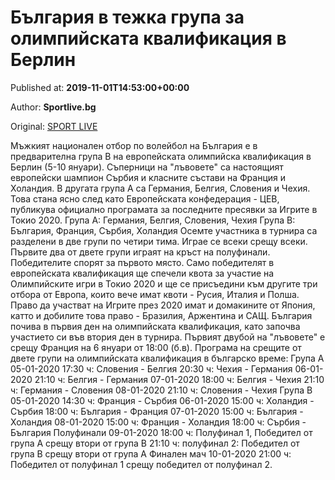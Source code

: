 
# България в тежка група за олимпийската квалификация в Берлин

Published at: **2019-11-01T14:53:00+00:00**

Author: **Sportlive.bg**

Original: [SPORT LIVE](https://www.sportlive.bg/sport/volleyball/bylgariq-v-tezhka-grupa-za-olimpijskata-kvalifikaciq-v-berlin-1390807.html)

Мъжкият национален отбор по волейбол на България е в предварителна група В на европейската олимпийска квалификация в Берлин (5-10 януари). Съперници на "лъвовете" са настоящият европейски шампион Сърбия и класните състави на Франция и Холандия.
В другата група А са Германия, Белгия, Словения и Чехия. Това стана ясно след като Европейската конфедерация - ЦЕВ, публикува официално програмата за последните пресявки за Игрите в Токио 2020.
Група А: Германия, Белгия, Словения, Чехия
Група В: България, Франция, Сърбия, Холандия
Осемте участника в турнира са разделени в две групи по четири тима. Играе се всеки срещу всеки. Първите два от двете групи играят на кръст на полуфинали. Победителите спорят за първото място. Само победителят в европейската квалификация ще спечели квота за участие на Олимпийските игри в Токио 2020 и ще се присъедини към другите три отбора от Европа, които вече имат квоти - Русия, Италия и Полша. Право да участват на Игрите през 2020 имат и домакините от Япония, катто и добилите това право - Бразилия, Аржентина и САЩ.
България почива в първия ден на олимпийската квалификация, като започва участието си във втория ден в турнира. Първият двубой на "лъвовете" е срещу Франция на 6 януари от 18:00 (б.в). Програма на срещите от двете групи на олимпийската квалификация в българско време:
Група А
05-01-2020
17:30 ч: Словения - Белгия
20:30 ч: Чехия - Германия
06-01-2020
21:10 ч: Белгия - Германия
07-01-2020
18:00 ч: Белгия - Чехия
21:10 ч: Германия - Словения
08-01-2020
21:10 ч: Словения - Чехия
Група В
05-01-2020
14:30 ч: Франция - Сърбия
06-01-2020
15:00 ч: Холандия - Сърбия
18:00 ч: България - Франция
07-01-2020
15:00 ч: България - Холандия
08-01-2020
15:00 ч: Франция - Холандия
18:00 ч: Сърбия - България
Полуфинали
09-01-2020
18:00 ч: Полуфинал 1, Победител от група А срещу втори от група В
21:10 ч: полуфинал 2: Победител от група В срещу втори от група А
Финален мач
10-01-2020
21:00 ч: Победител от полуфинал 1 срещу победител от полуфинал 2.
